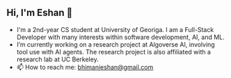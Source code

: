 ## Hi, I'm Eshan 👋

<!--
**eshan-bhimani/eshan-bhimani** is a ✨ _special_ ✨ repository because its `README.md` (this file) appears on your GitHub profile.

Here are some ideas to get you started:

-->
- I'm a 2nd-year CS student at University of Georiga. I am a Full-Stack Developer with many interests within software development, AI, and ML. 
- I’m currently working on a research project at Algoverse AI, involving tool use with AI agents. The research project is also affiliated with a research lab at UC Berkeley.
- 📫 How to reach me: bhimanieshan@gmail.com
